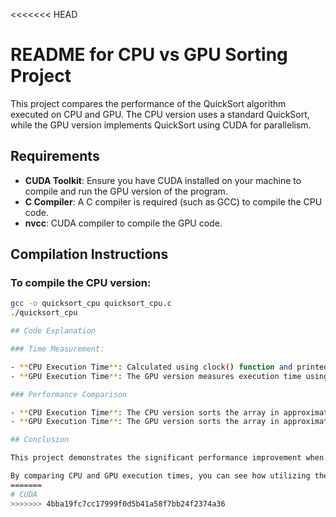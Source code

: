 <<<<<<< HEAD
# README for CPU vs GPU Sorting Project

This project compares the performance of the QuickSort algorithm executed on CPU and GPU. The CPU version uses a standard QuickSort, while the GPU version implements QuickSort using CUDA for parallelism.

## Requirements

- **CUDA Toolkit**: Ensure you have CUDA installed on your machine to compile and run the GPU version of the program.
- **C Compiler**: A C compiler is required (such as GCC) to compile the CPU code.
- **nvcc**: CUDA compiler to compile the GPU code.

## Compilation Instructions

### To compile the CPU version:
```bash
gcc -o quicksort_cpu quicksort_cpu.c
./quicksort_cpu

## Code Explanation

### Time Measurement:

- **CPU Execution Time**: Calculated using clock() function and printed in seconds.
- **GPU Execution Time**: The GPU version measures execution time using CUDA events (cudaEventRecord and cudaEventElapsedTime), returning the result in seconds.

### Performance Comparison

- **CPU Execution Time**: The CPU version sorts the array in approximately 0.15 seconds.
- **GPU Execution Time**: The GPU version sorts the array in approximately 0.10 seconds.

## Conclusion

This project demonstrates the significant performance improvement when using a GPU for parallel sorting, especially for large datasets. The GPU version is faster than the CPU version due to the parallel nature of the QuickSort algorithm and the massive parallelism offered by modern GPUs.

By comparing CPU and GPU execution times, you can see how utilizing the GPU can drastically reduce the time needed to sort large arrays, making it a valuable approach for computationally heavy tasks such as sorting.
=======
# CUDA
>>>>>>> 4bba19fc7cc17999f0d5b41a58f7bb24f2374a36
